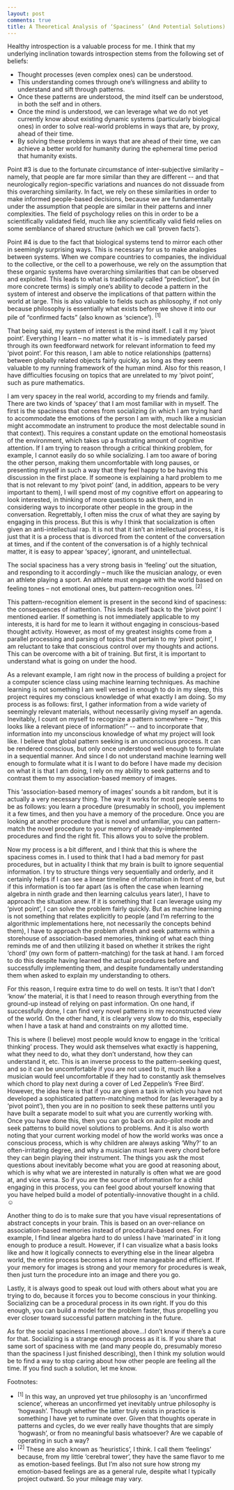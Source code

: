 ```yaml
---
layout: post
comments: true
title: A Theoretical Analysis of ‘Spaciness’ (And Potential Solutions)
---
```


Healthy introspection is a valuable process for me. I think that my underlying inclination towards introspection stems from the following set of beliefs:

+	Thought processes (even complex ones) can be understood.
+	This understanding comes through one’s willingness and ability to understand and sift through patterns.
+	Once these patterns are understood, the mind itself can be understood, in both the self and in others.
+	Once the mind is understood, we can leverage what we do not yet currently know about existing dynamic systems (particularly biological ones) in order to solve real-world problems in ways that are, by proxy, ahead of their time.
+	By solving these problems in ways that are ahead of their time, we can achieve a better world for humanity during the ephemeral time period that humanity exists.

Point #3 is due to the fortunate circumstance of inter-subjective similarity – namely, that people are far more similar than they are different -- and that neurologically region-specific variations and nuances do not dissuade from this overarching similarity. In fact, we rely on these similarities in order to make informed people-based decisions, because we are fundamentally under the assumption that people are similar in their patterns and inner complexities. The field of psychology relies on this in order to be a scientifically validated field, much like any scientifically valid field relies on some semblance of shared structure (which we call ‘proven facts’).

Point #4 is due to the fact that biological systems tend to mirror each other in seemingly surprising ways. This is necessary for us to make analogies between systems. When we compare countries to companies, the individual to the collective, or the cell to a powerhouse, we rely on the assumption that these organic systems have overarching similarities that can be observed and exploited. This leads to what is traditionally called “prediction”, but (in more concrete terms) is simply one’s ability to decode a pattern in the system of interest and observe the implications of that pattern within the world at large. This is also valuable to fields such as philosophy, if not only because philosophy is essentially what exists before we shove it into our pile of “confirmed facts” (also known as ‘science’). <sup>[1]</sup>

That being said, my system of interest is the mind itself. I call it my ‘pivot point’. Everything I learn – no matter what it is – is immediately parsed through its own feedforward network for relevant information to feed my ‘pivot point’. For this reason, I am able to notice relationships (patterns) between globally related objects fairly quickly, as long as they seem valuable to my running framework of the human mind. Also for this reason, I have difficulties focusing on topics that are unrelated to my ‘pivot point’, such as pure mathematics.

I am very spacey in the real world, according to my friends and family. There are two kinds of ‘spacey’ that I am most familiar with in myself. The first is the spaciness that comes from socializing (in which I am trying hard to accommodate the emotions of the person I am with, much like a musician might accommodate an instrument to produce the most delectable sound in that context). This requires a constant update on the emotional homeostasis of the environment, which takes up a frustrating amount of cognitive attention. If I am trying to reason through a critical thinking problem, for example, I cannot easily do so while socializing. I am too aware of boring the other person, making them uncomfortable with long pauses, or presenting myself in such a way that they feel happy to be having this discussion in the first place. If someone is explaining a hard problem to me that is not relevant to my ‘pivot point’ (and, in addition, appears to be very important to them), I will spend most of my cognitive effort on appearing to look interested, in thinking of more questions to ask them, and in considering ways to incorporate other people in the group in the conversation. Regrettably, I often miss the crux of what they are saying by engaging in this process. But this is why I think that socialization is often given an anti-intellectual rap. It is not that it isn’t an intellectual process, it is just that it is a process that is divorced from the content of the conversation at times, and if the content of the conversation is of a highly technical matter, it is easy to appear ‘spacey’, ignorant, and unintellectual.

The social spaciness has a very strong basis in ‘feeling’ out the situation, and responding to it accordingly – much like the musician analogy, or even an athlete playing a sport. An athlete must engage with the world based on feeling tones – not emotional ones, but pattern-recognition ones. <sup>[2]</sup>

This pattern-recognition element is present in the second kind of spaciness: the consequences of inattention. This lends itself back to the ‘pivot point’ I mentioned earlier. If something is not immediately applicable to my interests, it is hard for me to learn it without engaging in conscious-based thought activity. However, as most of my greatest insights come from a parallel processing and parsing of topics that pertain to my ‘pivot point’, I am reluctant to take that conscious control over my thoughts and actions. This can be overcome with a bit of training. But first, it is important to understand what is going on under the hood.

As a relevant example, I am right now in the process of building a project for a computer science class using machine learning techniques. As machine learning is not something I am well versed in enough to do in my sleep, this project requires my conscious knowledge of what exactly I am doing. So my process is as follows: first, I gather information from a wide variety of seemingly relevant materials, without necessarily giving myself an agenda. Inevitably, I count on myself to recognize a pattern somewhere – “hey, this looks like a relevant piece of information!” -- and to incorporate that information into my unconscious knowledge of what my project will look like. I believe that global pattern seeking is an unconscious process. It can be rendered conscious, but only once understood well enough to formulate in a sequential manner. And since I do not understand machine learning well enough to formulate what it is I want to do before I have made my decision on what it is that I am doing, I rely on my ability to seek patterns and to contrast them to my association-based memory of images.

This ‘association-based memory of images’ sounds a bit random, but it is actually a very necessary thing. The way it works for most people seems to be as follows: you learn a procedure (presumably in school), you implement it a few times, and then you have a memory of the procedure. Once you are looking at another procedure that is novel and unfamiliar, you can pattern-match the novel procedure to your memory of already-implemented procedures and find the right fit. This allows you to solve the problem.

Now my process is a bit different, and I think that this is where the spaciness comes in. I used to think that I had a bad memory for past procedures, but in actuality I think that my brain is built to ignore sequential information. I try to structure things very sequentially and orderly, and it certainly helps if I can see a linear timeline of information in front of me, but if this information is too far apart (as is often the case when learning algebra in ninth grade and then learning calculus years later), I have to approach the situation anew. If it is something that I can leverage using my ‘pivot point’, I can solve the problem fairly quickly. But as machine learning is not something that relates explicitly to people (and I’m referring to the algorithmic implementations here, not necessarily the concepts behind them), I have to approach the problem afresh and seek patterns within a storehouse of association-based memories, thinking of what each thing reminds me of and then utilizing it based on whether it strikes the right ‘chord’ (my own form of pattern-matching) for the task at hand. I am forced to do this despite having learned the actual procedures before and successfully implementing them, and despite fundamentally understanding them when asked to explain my understanding to others.

For this reason, I require extra time to do well on tests. It isn’t that I don’t ‘know’ the material, it is that I need to reason through everything from the ground-up instead of relying on past information. On one hand, if successfully done, I can find very novel patterns in my reconstructed view of the world. On the other hand, it is clearly very slow to do this, especially when I have a task at hand and constraints on my allotted time.

This is where (I believe) most people would know to engage in the ‘critical thinking’ process. They would ask themselves what exactly is happening, what they need to do, what they don’t understand, how they can understand it, etc. This is an inverse process to the pattern-seeking quest, and so it can be uncomfortable if you are not used to it, much like a musician would feel uncomfortable if they had to constantly ask themselves which chord to play next during a cover of Led Zeppelin’s ‘Free Bird’. However, the idea here is that if you are given a task in which you have not developed a sophisticated pattern-matching method for (as leveraged by a ‘pivot point’), then you are in no position to seek these patterns until you have built a separate model to suit what you are currently working with. Once you have done this, then you can go back on auto-pilot mode and seek patterns to build novel solutions to problems. And it is also worth noting that your current working model of how the world works was once a conscious process, which is why children are always asking ‘Why?’ to an often-irritating degree, and why a musician must learn every chord before they can begin playing their instrument. The things you ask the most questions about inevitably become what you are good at reasoning about, which is why what we are interested in naturally is often what we are good at, and vice versa. So if you are the source of information for a child engaging in this process, you can feel good about yourself knowing that you have helped build a model of potentially-innovative thought in a child. ☺

Another thing to do is to make sure that you have visual representations of abstract concepts in your brain. This is based on an over-reliance on association-based memories instead of procedural-based ones. For example, I find linear algebra hard to do unless I have ‘marinated’ in it long enough to produce a result. However, if I can visualize what a basis looks like and how it logically connects to everything else in the linear algebra world, the entire process becomes a lot more manageable and efficient. If your memory for images is strong and your memory for procedures is weak, then just turn the procedure into an image and there you go. 

Lastly, it is always good to speak out loud with others about what you are trying to do, because it forces you to become conscious in your thinking. Socializing can be a procedural process in its own right. If you do this enough, you can build a model for the problem faster, thus propelling you ever closer toward successful pattern matching in the future.

As for the social spaciness I mentioned above…I don’t know if there’s a cure for that. Socializing is a strange enough process as it is. If you share that same sort of spaciness with me (and many people do, presumably moreso than the spaciness I just finished describing), then I think my solution would be to find a way to stop caring about how other people are feeling all the time. If you find such a solution, let me know.

Footnotes:

+ <sup>[1]</sup> In this way, an unproved yet true philosophy is an ‘unconfirmed science’, whereas an unconfirmed yet inevitably untrue philosophy is ‘hogwash’. Though whether the latter truly exists in practice is something I have yet to ruminate over. Given that thoughts operate in patterns and cycles, do we ever really have thoughts that are simply ‘hogwash’, or from no meaningful basis whatsoever? Are we capable of operating in such a way?
+ <sup>[2]</sup> These are also known as ‘heuristics’, I think. I call them ‘feelings’ because, from my little ‘cerebral tower’, they have the same flavor to me as emotion-based feelings. But I’m also not sure how strong my emotion-based feelings are as a general rule, despite what I typically project outward. So your mileage may vary.
